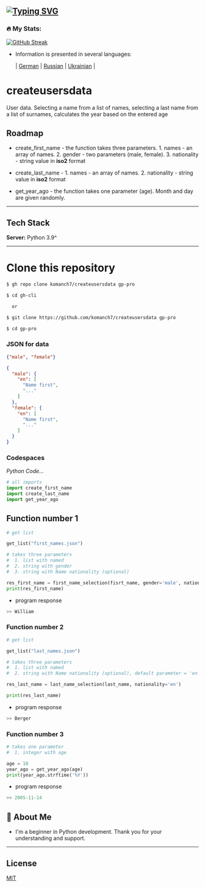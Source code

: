 [![Typing SVG](https://readme-typing-svg.herokuapp.com?color=%2336BCF7&lines=CREATE+USERS+DATA)](https://github.com/komanch7/createusersdata)
---

### 🔥 My Stats:
[![GitHub Streak](https://github-readme-streak-stats.herokuapp.com/?user=komanch7&theme=dark&background=0d1117)](https://github.com/komanch7/createusersdata/pulse)

- Information is presented in several languages:
    
    | [German](https://github.com/komanch7/createusersdata/blob/main/docs/README_DE.md) |
    [Russian](https://github.com/komanch7/createusersdata/blob/main/docs/README_RU.md) |
    [Ukrainian](https://github.com/komanch7/createusersdata/blob/main/docs/README_UA.md) |


# createusersdata
User data. Selecting a name from a list of names, selecting a last name from a list of surnames, calculates the year based on the entered age

## Roadmap
- create_first_name - the function takes three parameters. 1. names - an array of names. 2. gender - two parameters (male, female). 3. nationality - string value in __iso2__ format

- create_last_name - 1. names - an array of names. 2. nationality - string value in __iso2__ format

- get_year_ago - the function takes one parameter (age). Month and day are given randomly.

---
## Tech Stack

**Server:** Python 3.9^

---

# Clone this repository

```sh
$ gh repo clone komanch7/createusersdata gp-pro

$ cd gh-cli

  or

$ git clone https://github.com/komanch7/createusersdata gp-pro

$ cd gp-pro
```



### JSON for data
```json
{"male", "female"}
```
```json
{
  "male": {
    "en": [
      "Name first",
      "..."
    ]
  },
  "female": {
    "en": [
      "Name first",
      "..."
    ]
  }
}
```

### Codespaces
_Python Code..._
```python
# all imports
import create_first_name
import create_last_name
import get_year_ago
```
## Function number 1
```python
# get list

get_list("first_names.json")

# takes three parameters
#  1. list with named
#  2. string with gender
#  3. string with Name nationality (optional)

res_first_name = first_name_selection(fisrt_name, gender='male', nationality='us')
print(res_first_name)
```
- program response
```python
>> William
```
### Function number 2
```python
# get list

get_list("last_names.json")

# takes three parameters
#  1. list with named
#  2. string with Name nationality (optional), default parameter = 'en'

res_last_name = last_name_selection(last_name, nationality='en')

print(res_last_name)
```
- program response
```python
>> Berger
```
### Function number 3
```python
# takes one parameter
#  1. integer with age

age = 18
year_ago = get_year_ago(age)
print(year_ago.strftime('%Y'))
```
- program response
```python
>> 2005-11-14
```

## 🚀 About Me
- I'm a beginner in Python development. Thank you for your understanding and support.
---

## License
[MIT](https://github.com/komanch7/createusersdata/LICENSE)

